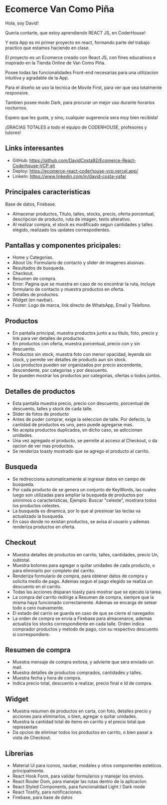 
# Ecomerce Van Como Piña
Hola, soy David!

Queria contarte, que estoy aprendiendo REACT JS, en CoderHouse!

Y esta App es mi primer proyecto en react, formando parte del 
trabajo practico que estamos haciendo en clase.

El proyecto es un Ecomerce creado  con React JS, con fines educativos
e inspirado en la Tienda Online de Van Como Piña.

Posee todas las funcionalidades Front-end necesarias 
para una utilizacion intuitiva y agradable de la App.

Para el diseño se uso la tecnica de Movile First, para ver que sea
totalmente responsive. 

Tambien posee modo Dark, para procurar un mejor uso durante horarios
nocturnos.

Espero que les guste, y sino, cualquier sugerencia sera muy bien recibida! 

¡GRACIAS TOTALES a todo el equipo de CODERHOUSE, profesores y tutores!

## Links interesantes
- GitHub: https://github.com/DavidCosta92/Ecomerce-React-Coderhouse-VCP.git
- Deploy: https://ecomerce-react-coderhouse-vcp.vercel.app/
- LinkeIn: https://www.linkedin.com/in/david-costa-yafar

## Principales caracteristicas
Base de datos, Firebase.
- Almacenar productos, Titulo, talles, stocks, precio, oferta porcentual, descripcion de producto, ruta de imagen, texto alterativo. 
- Al realizar compra, el stock es modificado segun cantidades y talles elegido, realizado los updates correspodientes.

## Pantallas y componentes pricipales:
- Home y Categorias.
- About Us: Formulario de contacto y slider de imagenes alusivas.
- Resultados de busqueda.
- Checkout.
- Resumen de compra.
- Error: Pagina que se muestra en caso de no encontrar la ruta, incluye formulario de contacto y muestra productos en oferta.
- Detalles de productos.
- Widget (en navbar).
- Footer: Logo de marca, link directo de WhatsApp, Email y Telefono. 

## Productos
- En pantalla principal, muestra productos junto a su titulo, foto, precio y link para ver detalles de productos.
- En productos con oferta, muestra porcentual, precio con y sin descuento.
- Productos sin stock, muestra foto con menor opacidad, leyenda sin stock, y permite ver detalles de producto aun sin stock.
- Los productos pueden ser organizados por precio ascendente, descendente, por categorias y por descuento.
- Se pueden mostrar los productos por categorias, ofertas o todos juntos.

## Detalles de productos
- Esta pantalla muestra precio, precio con descuento, porcentual de descuento, talles y stock de cada talle.
- Slider de fotos de producto
- Antes de poder comprar, exige la seleccion de talle. Por defecto, la cantidad de productos es uno, pero puede agregarse mas.
- No acepta productos duplicados, en dicho caso, se adiccionan unidades.
- Una vez agregado el producto, se permite al acceso al Checkout, o da opcion de ver mas productos.
- Se renderiza toasty mostrado que se agrego el producto al carrito.


## Busqueda
- Se redirecciona automaticamente al ingresar datos en campo de busqueda.
- Por cada producto de se genera un conjunto de KeyWords, las cuales luego son utilizadas para ampliar la busqueda de productos por sininimos o caracteristicas, Ejemplo: Buscar "celeste", mostrara todos los productos celestes.
- La busqueda es dinamica, por lo que al presinoar las teclas va actualizado la busqueda.
- En caso donde no existan productos, se avisa al usuario y ademas renderiza productos en oferta.

## Checkout
- Muestra detalles de productos en carrito, talles, cantidades, precio Un, subtotal.
- Muestra botones para agregar o quitar unidades de cada producto, o para eliminarlo por completo del carrito.
- Renderiza formulario de compra, para obtener datos de compra y solicita medio de pago. Ademas segun el pago elegido se realiza un descuento en el carrito.
- Todas las acciones disparan toasty para mostrar que se ejecuto la tarea.
- La compra del carrito redirige a Resumen de compra, siempre que la misma haya funcionado correctamente. Ademas se encarga de setear todo a cero nuevamente.
- El estado del carrio se guarda en caso de que se cierre el navegador.
- La orden de compra se envia a Firebase para almacenarce, ademas actualiza los stocks correspondiente en cada talle. Orden indica comprador productos y metodo de pago, con su respectivo descuento si correspondiere.

## Resumen de compra
- Muestra mensaje de compra exitosa, y advierte que sera enviado un mail.
- Muestra detalles de productos comprados, cantidades y talles.
- Muestra fecha y hora de compra.
- Indica precio total, descuento a realizar, precio final e Id de compra.

## Widget
- Muestra resumen de productos en carta, con foto, detalles precio y acciones para eliminarlos, o bien, agregar o quitar unidades.
- Muestra la cantidad total de items en carrito y el precio total que representan
- Da opcion de eliminar todos los productos en carrito, o bien pasar a vista de Checkout.

## Librerias
- Material Ui para iconos, navbar, modales y otros componentes esteticos principalmente.
- React Hook Form, para validar formularios y manejar los envios.
- React Router Dom, para manejar las rutas dentro de la aplicacion.
- React Styled Components, para funcionalidad Light / Dark mode
- React Tostify, para notificaciones.
- Firebase, para base de datos
